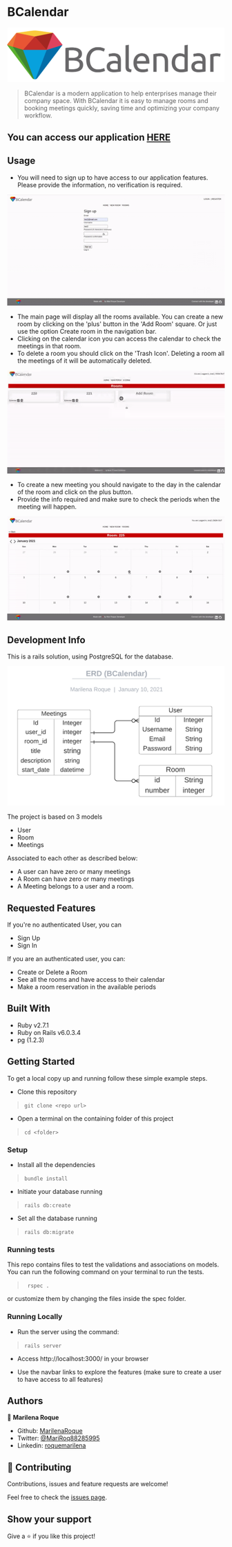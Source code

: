 # BCalendar

![Authentication](./app/assets/images/text-logo.svg)

> BCalendar is a modern application to help enterprises manage their company space.
> With BCalendar it is easy to manage rooms and booking meetings quickly, saving time and optimizing your company workflow.

## You can access our application [HERE](https://quiet-thicket-77774.herokuapp.com/)

## Usage

- You will need to sign up to have access to our application features. Please provide the information, no verification is required.

![Authentication](./app/assets/images/authentication.gif)

- The main page will display all the rooms available. You can create a new room by clicking on the 'plus' button in the 'Add Room' square. Or just use the option Create room in the navigation bar.
- Clicking on the calendar icon you can access the calendar to check the meetings in that room.
- To delete a room you should click on the 'Trash Icon'. Deleting a room all the meetings of it will be automatically deleted.

![Authentication](./app/assets/images/room.gif)

- To create a new meeting you should navigate to the day in the calendar of the room and click on the plus button.
- Provide the info required and make sure to check the periods when the meeting will happen.

![Authentication](./app/assets/images/meeting.gif)


## Development Info

This is a rails solution, using PostgreSQL for the database.

![Schema](./app/assets/images/erd.png)

The project is based on 3 models

- User
- Room
- Meetings

Associated to each other as described below:

- A user can have zero or many 
meetings
- A Room can have zero or many meetings
- A Meeting belongs to a user and a room.

## Requested Features

If you're no authenticated User, you can

- Sign Up
- Sign In

If you are an authenticated user, you can:

- Create or Delete a Room
- See all the rooms and have access to their calendar
- Make a room reservation in the available periods

## Built With

- Ruby v2.7.1
- Ruby on Rails v6.0.3.4
- pg (1.2.3)

## Getting Started

To get a local copy up and running follow these simple example steps.

- Clone this repository
 > `git clone <repo url>`
- Open a terminal on the containing folder of this project
> `cd <folder>`


### Setup

- Install all the dependencies
> `bundle install`

- Initiate your database running
> `rails db:create`

- Set all the database running

> `rails db:migrate`

### Running tests

This repo contains files to test the validations and associations on models.
You can run the following command on your terminal to run the tests.

> ` rspec .`

or customize them by changing the files inside the spec folder.


### Running Locally

- Run the server using the command:

> `rails server`

- Access http://localhost:3000/ in your browser

- Use the navbar links to explore the features (make sure to create a user to have access to all features)


## Authors

👤 **Marilena Roque**

- Github: [MarilenaRoque](https://github.com/MarilenaRoque)
- Twitter: [@MariRoq88285995](https://twitter.com/MariRoq88285995)
- Linkedin: [roquemarilena](https://www.linkedin.com/in/roquemarilena/)


## 🤝 Contributing

Contributions, issues and feature requests are welcome!

Feel free to check the [issues page](issues/).

## Show your support

Give a ⭐️ if you like this project!